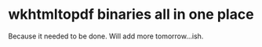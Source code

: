 # wkhtmltopdf binaries all in one place

Because it needed to be done. Will add more tomorrow...ish.